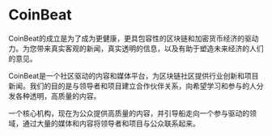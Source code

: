 # CoinBeat

CoinBeat的成立是为了成为更健康，更具包容性的区块链和加密货币经济的驱动力。为您带来真实客观的新闻，真实透明的信息，以及有助于塑造未来经济的人们的意见。

CoinBeat是一个社区驱动的内容和媒体平台，为区块链社区提供行业创新和项目新闻。我们的目的是与领导者和项目建立合作伙伴关系，向希望学习和参与的人分发各种透明，高质量的内容。

一个核心机构，现在为公众提供高质量的内容，并引导船走向一个参与驱动的领域，通过大量的媒体和内容将领导者和项目与公众联系起来。
